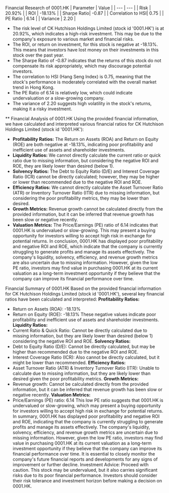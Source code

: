 Financial Research of 0001.HK
| Parameter   | Value    |
| ---         | ---      |
| Risk        | 20.92%   |
| ROI         | -18.13%  |
| Sharpe Ratio| -0.87    |
| Correlation to HSI| 0.75     |
| PE Ratio   | 6.14     |
| Variance    | 2.20     |
* The risk level of CK Hutchison Holdings Limited (stock id '0001.HK') is at 20.92%, which indicates a high-risk investment. This may be due to the company's exposure to various market and financial risks.
* The ROI, or return on investment, for this stock is negative at -18.13%. This means that investors have lost money on their investments in this stock over the past year.
* The Sharpe Ratio of -0.87 indicates that the returns of this stock do not compensate its risk appropriately, which may discourage potential investors.
* The correlation to HSI (Hang Seng Index) is 0.75, meaning that the stock's performance is moderately correlated with the overall market trend in Hong Kong.
* The PE Ratio of 6.14 is relatively low, which could indicate undervaluation or a slow-growing company.
* The variance of 2.20 suggests high volatility in the stock's returns, making it a risky investment.

**
Financial Analysis of 0001.HK
Using the provided financial information, we have calculated and interpreted various financial ratios for CK Hutchison Holdings Limited (stock id '0001.HK'):
* **Profitability Ratios:** The Return on Assets (ROA) and Return on Equity (ROE) are both negative at -18.13%, indicating poor profitability and inefficient use of assets and shareholder investments.
* **Liquidity Ratios:** We cannot directly calculate the current ratio or quick ratio due to missing information, but considering the negative ROI and ROE, they are likely lower than desired (below 1).
* **Solvency Ratios:** The Debt to Equity Ratio (D/E) and Interest Coverage Ratio (ICR) cannot be directly calculated; however, they may be higher or lower than recommended due to the negative ROI and ROE.
* **Efficiency Ratios:** We cannot directly calculate the Asset Turnover Ratio (ATR) or Inventory Turnover Ratio (ITR) due to missing information, but considering the poor profitability metrics, they may be lower than desired.
* **Growth Metrics:** Revenue growth cannot be calculated directly from the provided information, but it can be inferred that revenue growth has been slow or negative recently.
* **Valuation Metrics:** The Price/Earnings (PE) ratio of 6.14 indicates that 0001.HK is undervalued or slow-growing. This may present a buying opportunity for investors willing to accept high risk in exchange for potential returns.
In conclusion, 0001.HK has displayed poor profitability and negative ROI and ROE, which indicate that the company is currently struggling to generate profits and manage its assets effectively. The company's liquidity, solvency, efficiency, and revenue growth metrics are also uncertain due to missing information. However, given the low PE ratio, investors may find value in purchasing 0001.HK at its current valuation as a long-term investment opportunity if they believe that the company can improve its financial performance over time.

Financial Summary of 0001.HK
Based on the provided financial information for CK Hutchison Holdings Limited (stock id '0001.HK'), several key financial ratios have been calculated and interpreted:
**Profitability Ratios:**
- Return on Assets (ROA): -18.13%
- Return on Equity (ROE): -18.13%
These negative values indicate poor profitability and inefficient use of assets and shareholder investments.
**Liquidity Ratios:**
- Current Ratio & Quick Ratio: Cannot be directly calculated due to missing information, but they are likely lower than desired (below 1) considering the negative ROI and ROE.
**Solvency Ratios:**
- Debt to Equity Ratio (D/E): Cannot be directly calculated, but may be higher than recommended due to the negative ROI and ROE.
- Interest Coverage Ratio (ICR): Also cannot be directly calculated, but it might be lower than recommended.
**Efficiency Ratios:**
- Asset Turnover Ratio (ATR) & Inventory Turnover Ratio (ITR): Unable to calculate due to missing information, but they are likely lower than desired given the poor profitability metrics.
**Growth Metrics:**
- Revenue growth: Cannot be calculated directly from the provided information, but it can be inferred that revenue growth has been slow or negative recently.
**Valuation Metrics:**
- Price/Earnings (PE) ratio: 6.14
This low PE ratio suggests that 0001.HK is undervalued or slow-growing, which may present a buying opportunity for investors willing to accept high risk in exchange for potential returns.
In summary, 0001.HK has displayed poor profitability and negative ROI and ROE, indicating that the company is currently struggling to generate profits and manage its assets effectively. The company's liquidity, solvency, efficiency, and revenue growth metrics are uncertain due to missing information.
However, given the low PE ratio, investors may find value in purchasing 0001.HK at its current valuation as a long-term investment opportunity if they believe that the company can improve its financial performance over time. It is essential to closely monitor the company's future financial reports and developments for any signs of improvement or further decline.
Investment Advice: Proceed with caution. This stock may be undervalued, but it also carries significant risks due to its poor financial performance. Investors should consider their risk tolerance and investment horizon before making a decision on 0001.HK.
